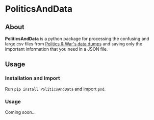 # PoliticsAndData

 ## About
  **PoliticsAndData** is a python package for processing the confusing and large csv files from [Politics & War's data dumps](https://politicsandwar.com/data/) and saving only the important information that you need in a JSON file.

 ## Usage
  ### Installation and Import
   Run `pip install PoliticsAndData` and import `pnd`.
  ### Usage
   Coming soon...
